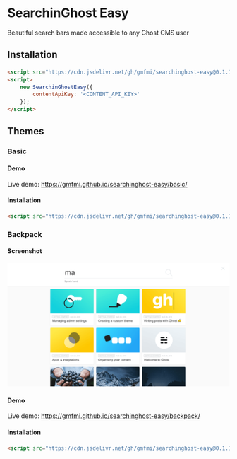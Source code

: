 # SearchinGhost Easy

Beautiful search bars made accessible to any Ghost CMS user

## Installation

```html
<script src="https://cdn.jsdelivr.net/gh/gmfmi/searchinghost-easy@0.1.1/dist/searchinghost-easy-basic.js"></script>
<script>
    new SearchinGhostEasy({
        contentApiKey: '<CONTENT_API_KEY>'
    });
</script>
```

## Themes


### Basic

#### Demo

Live demo: https://gmfmi.github.io/searchinghost-easy/basic/


#### Installation

```html
<script src="https://cdn.jsdelivr.net/gh/gmfmi/searchinghost-easy@0.1.1/dist/searchinghost-easy-basic.js"></script>
```


### Backpack

#### Screenshot

![screenshot](screenshots/backpack.png)

#### Demo

Live demo: https://gmfmi.github.io/searchinghost-easy/backpack/


#### Installation

```html
<script src="https://cdn.jsdelivr.net/gh/gmfmi/searchinghost-easy@0.1.1/dist/searchinghost-easy-backpack.js"></script>
```

